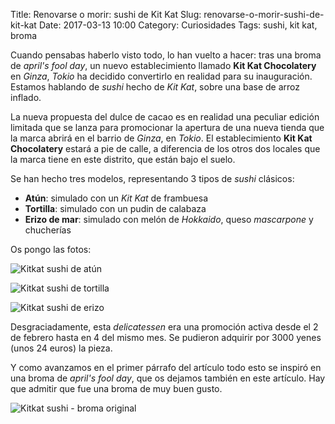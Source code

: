 Title: Renovarse o morir: sushi de Kit Kat
Slug: renovarse-o-morir-sushi-de-kit-kat
Date: 2017-03-13 10:00
Category: Curiosidades
Tags: sushi, kit kat, broma



Cuando pensabas haberlo visto todo, lo han vuelto a hacer: tras una broma de *april's fool day*, un nuevo establecimiento llamado **Kit Kat Chocolatery** en *Ginza*, *Tokio* ha decidido convertirlo en realidad para su inauguración. Estamos hablando de *sushi* hecho de *Kit Kat*, sobre una base de arroz inflado.

La nueva propuesta del dulce de cacao es en realidad una peculiar edición limitada que se lanza para promocionar la apertura de una nueva tienda que la marca abrirá en el barrio de *Ginza*, en *Tokio*. El establecimiento **Kit Kat Chocolatery** estará a pie de calle, a diferencia de los otros dos locales que la marca tiene en este distrito, que están bajo el suelo.

Se han hecho tres modelos, representando 3 tipos de *sushi* clásicos:

* **Atún**: simulado con un *Kit Kat* de frambuesa
* **Tortilla**: simulado con un pudin de calabaza
* **Erizo de mar**: simulado con melón de *Hokkaido*, queso *mascarpone* y chucherías

Os pongo las fotos:

![Kitkat sushi de atún]({filename}/images/kitkat-sushi-atun.jpg)

![Kitkat sushi de tortilla]({filename}/images/kitkat-sushi-tortilla.jpg)

![Kitkat sushi de erizo]({filename}/images/kitkat-sushi-erizo.jpg)

Desgraciadamente, esta *delicatessen* era una promoción activa desde el 2 de febrero hasta en 4 del mismo mes. Se pudieron adquirir por 3000 yenes (unos 24 euros) la pieza.

Y como avanzamos en el primer párrafo del artículo todo esto se inspiró en una broma de *april's fool day*, que os dejamos también en este artículo. Hay que admitir que fue una broma de muy buen gusto.

![Kitkat sushi - broma original]({filename}/images/kitkat-sushi-broma-original.jpg)

